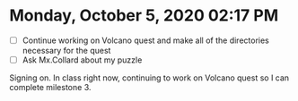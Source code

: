 # Monday, October  5, 2020 02:17 PM
- [ ] Continue working on Volcano quest and make all of the directories necessary for the quest
- [ ] Ask Mx.Collard about my puzzle 

Signing on. In class right now, continuing to work on Volcano quest so I can complete milestone 3. 
